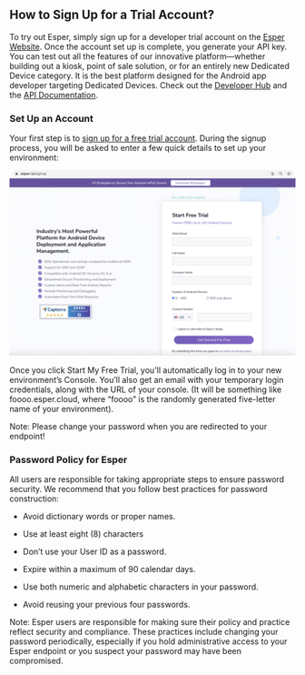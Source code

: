## How to Sign Up for a Trial Account?

To try out Esper, simply sign up for a developer trial account on the [Esper Website](https://esper.io/signup/). Once the account set up is complete, you generate your API key. You can test out all the features of our innovative platform—whether building out a kiosk, point of sale solution, or for an entirely new Dedicated Device category. It is the best platform designed for the Android app developer targeting Dedicated Devices. Check out the [Developer Hub](https://docs.esper.io/) and the [API Documentation](https://api.esper.io/).

### Set Up an Account

Your first step is to [sign up for a free trial account](https://esper.io/signup). During the signup process, you will be asked to enter a few quick details to set up your environment:

![Strat a free trial for Esper](./images/FreeTrial_Signup.png)

Once you click Start My Free Trial, you'll automatically log in to your new environment’s Console. You’ll also get an email with your temporary login credentials, along with the URL of your console. (It will be something like foooo.esper.cloud, where “foooo” is the randomly generated five-letter name of your environment).

Note: Please change your password when you are redirected to your endpoint!

### Password Policy for Esper

All users are responsible for taking appropriate steps to ensure password security. We recommend that you follow best practices for password construction:

-   Avoid dictionary words or proper names.
    
-   Use at least eight (8) characters
    
-   Don’t use your User ID as a password.
    
-   Expire within a maximum of 90 calendar days.
    
-   Use both numeric and alphabetic characters in your password.
    
-   Avoid reusing your previous four passwords.
    

Note: Esper users are responsible for making sure their policy and practice reflect security and compliance. These practices include changing your password periodically, especially if you hold administrative access to your Esper endpoint or you suspect your password may have been compromised.